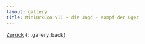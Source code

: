 ```yaml
---
layout: gallery
title: MiniOrkCon VII - die Jagd - Kampf der Oger
---
```


[Zurück](..)
{: .gallery_back}

